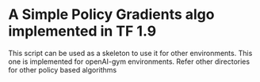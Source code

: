 # A Simple Policy Gradients algo implemented in TF 1.9

This script can be used as a skeleton to use it for other environments. This one is implemented for openAI-gym environments. Refer other directories for other policy based algorithms

